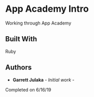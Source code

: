 # App Academy Intro

Working through App Academy

## Built With

Ruby

## Authors

* **Garrett Julaka** - *Initial work* - 

Completed on 6/16/19
